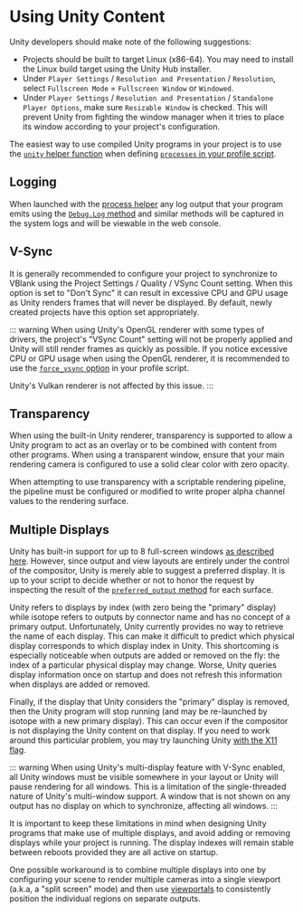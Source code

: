 # Using Unity Content

Unity developers should make note of the following suggestions:

* Projects should be built to target Linux (x86-64). You may need to install the Linux build target using the Unity Hub installer.
* Under `Player Settings` / `Resolution and Presentation` / `Resolution`, select `Fullscreen Mode` = `Fullscreen Window` or `Windowed`.
* Under `Player Settings` / `Resolution and Presentation` / `Standalone Player Options`, make sure `Resizable Window` is checked. This will prevent Unity from fighting the window manager when it tries to place its window according to your project's configuration.

The easiest way to use compiled Unity programs in your project is to use the [`unity` helper function](../scripting/process-helpers#unity) when defining [`processes` in your profile script](../scripting/profile#field-processes).

## Logging

When launched with the [process helper](/scripting/process-helpers#unity) any log output that your program emits using the [`Debug.Log` method](https://docs.unity3d.com/ScriptReference/Debug.Log.html) and similar methods will be captured in the system logs and will be viewable in the web console.

## V-Sync

It is generally recommended to configure your project to synchronize to VBlank using the Project Settings / Quality / VSync Count setting. When this option is set to "Don't Sync" it can result in excessive CPU and GPU usage as Unity renders frames that will never be displayed. By default, newly created projects have this option set appropriately.

::: warning
When using Unity's OpenGL renderer with some types of drivers, the project's "VSync Count" setting will not be properly applied and Unity will still render frames as quickly as possible. If you notice excessive CPU or GPU usage when using the OpenGL renderer, it is recommended to use the [`force_vsync` option](/scripting/process-helpers#unity) in your profile script.

Unity's Vulkan renderer is not affected by this issue.
:::

## Transparency

When using the built-in Unity renderer, transparency is supported to allow a Unity program to act as an overlay or to be combined with content from other programs. When using a transparent window, ensure that your main rendering camera is configured to use a solid clear color with zero opacity.

When attempting to use transparency with a scriptable rendering pipeline, the pipeline must be configured or modified to write proper alpha channel values to the rendering surface.

## Multiple Displays

Unity has built-in support for up to 8 full-screen windows [as described here](https://docs.unity3d.com/Manual/MultiDisplay.html). However, since output and view layouts are entirely under the control of the compositor, Unity is merely able to suggest a preferred display. It is up to your script to decide whether or not to honor the request by inspecting the result of the [`preferred_output` method](/scripting/surface#method-preferred-output) for each surface.

Unity refers to displays by index (with zero being the "primary" display) while isotope refers to outputs by connector name and has no concept of a primary output. Unfortunately, Unity currently provides no way to retrieve the name of each display. This can make it difficult to predict which physical display corresponds to which display index in Unity. This shortcoming is especially noticeable when outputs are added or removed on the fly: the index of a particular physical display may change. Worse, Unity queries display information once on startup and does not refresh this information when displays are added or removed.

Finally, if the display that Unity considers the "primary" display is removed, then the Unity program will stop running (and may be re-launched by isotope with a new primary display). This can occur even if the compositor is not displaying the Unity content on that display. If you need to work around this particular problem, you may try launching Unity [with the X11 flag](/scripting/process-helpers#unity).

::: warning
When using Unity's multi-display feature with V-Sync enabled, all Unity windows must be visible somewhere in your layout or Unity will pause rendering for all windows. This is a limitation of the single-threaded nature of Unity's multi-window support. A window that is not shown on any output has no display on which to synchronize, affecting all windows.
:::

It is important to keep these limitations in mind when designing Unity programs that make use of multiple displays, and avoid adding or removing displays while your project is running. The display indexes will remain stable between reboots provided they are all active on startup.

One possible workaround is to combine multiple displays into one by configuring your scene to render multiple cameras into a single viewport (a.k.a, a "split screen" mode) and then use [viewportals](/scripting/surface#method-add-view) to consistently position the individual regions on separate outputs.
